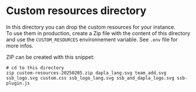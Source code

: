 # Custom resources directory

In this directory you can drop the custom resources for your instance.  
To use them in production, create a Zip file with the content of 
this directory and use the `CUSTOM_RESOURCES` environnement
variable. See `.env` file for more infos.

ZIP can be created with this snippet:
```shell
# cd to this directory
zip custom-resources-20250205.zip dapla_lang.svg team_add.svg ssb_logo.svg custom.css ssb_logo_lang.svg ssb_and_dapla_logo.svg ssb-plugin.js
```